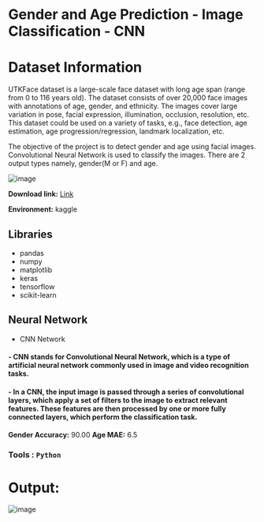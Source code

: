 # Gender and Age Prediction - Image Classification - CNN

# Dataset Information

UTKFace dataset is a large-scale face dataset with long age span (range from 0 to 116 years old). The dataset consists of over 20,000 face images with annotations of age, gender, and ethnicity. The images cover large variation in pose, facial expression, illumination, occlusion, resolution, etc. This dataset could be used on a variety of tasks, e.g., face detection, age estimation, age progression/regression, landmark localization, etc.

The objective of the project is to detect gender and age using facial images. Convolutional Neural Network is used to classify the images. There are 2 output types namely, gender(M or F) and age.

![image](https://user-images.githubusercontent.com/116962572/224241677-698a692b-ede4-4129-bce6-9106b56c8ca1.png)

**Download link:** [Link](https://www.kaggle.com/datasets/jangedoo/utkface-new)

**Environment:** kaggle

## Libraries

- pandas
- numpy
- matplotlib
- keras
- tensorflow
- scikit-learn

## Neural Network

- CNN Network
####   - CNN stands for Convolutional Neural Network, which is a type of artificial neural network commonly used in image and video recognition tasks.
####   - In a CNN, the input image is passed through a series of convolutional layers, which apply a set of filters to the image to extract relevant features. These       features are then processed by one or more fully connected layers, which perform the classification task.

  
**Gender Accuracy:** 90.00
**Age MAE:** 6.5

###   Tools : `Python`
 

# Output: 
![image](https://user-images.githubusercontent.com/116962572/224242028-615a6164-fc8b-4354-9011-9f585e0ca65f.png)


